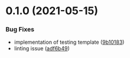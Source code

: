 # 0.1.0 (2021-05-15)


### Bug Fixes

* implementation of testing template ([9b10183](https://github.com/cmaurer/go-lo/commit/9b10183c83e2651d1d42e571256f2f7b17614042))
* linting issue ([adf6b49](https://github.com/cmaurer/go-lo/commit/adf6b4922287dad8db44098319fcd11a667a5bc2))



